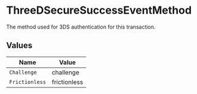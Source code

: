 # ThreeDSecureSuccessEventMethod

The method used for 3DS authentication for this transaction.


## Values

| Name           | Value          |
| -------------- | -------------- |
| `Challenge`    | challenge      |
| `Frictionless` | frictionless   |